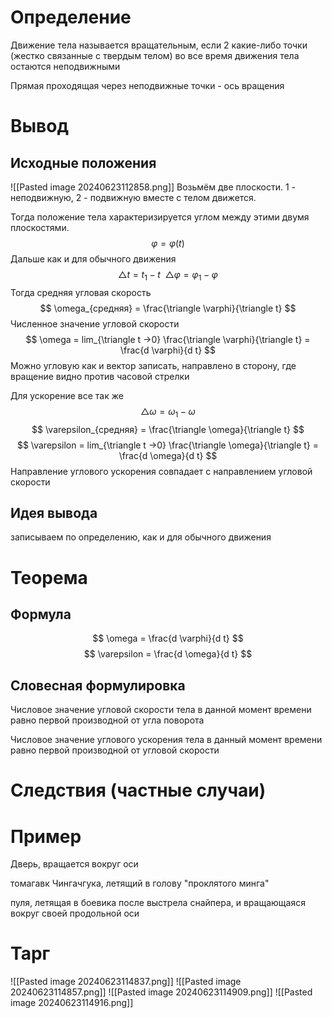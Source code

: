 # Определение
Движение тела называется вращательным, если 2 какие-либо точки (жестко связанные с твердым телом) во все время движения тела остаются неподвижными 

Прямая проходящая через неподвижные точки - ось вращения 

# Вывод
## Исходные положения
![[Pasted image 20240623112858.png]]
Возьмём две плоскости. 1 - неподвижную, 2 - подвижную вместе с телом движется. 

Тогда положение тела характеризируется углом между этими двумя плоскостями. 
$$
\varphi = \varphi (t)
$$
Дальше как и для обычного движения
$$
\triangle t = t_1 - t \ \ 
\triangle \varphi = \varphi_1 - \varphi
$$
Тогда средняя угловая скорость 
$$
\omega_{средняя} = \frac{\triangle \varphi}{\triangle t}
$$
Численное значение угловой скорости 
$$
\omega = lim_{\triangle t ->0} \frac{\triangle \varphi}{\triangle t} = \frac{d \varphi}{d t}
$$
Можно угловую как и вектор записать, направлено в сторону, где вращение видно против часовой стрелки 

Для ускорение все так же 
$$
\triangle \omega = \omega_1 - \omega
$$
$$
\varepsilon_{средняя} = \frac{\triangle \omega}{\triangle t}
$$
$$
\varepsilon = lim_{\triangle t ->0} \frac{\triangle \omega}{\triangle t} = \frac{d \omega}{d t}
$$
Направление углового ускорения совпадает с направлением угловой скорости 

## Идея вывода
записываем по определению, как и для обычного движения 

# Теорема
## Формула
$$
\omega = \frac{d \varphi}{d t}
$$
$$
\varepsilon = \frac{d \omega}{d t}
$$
## Словесная формулировка 
Числовое значение угловой скорости тела в данной момент времени равно первой производной от угла поворота

Числовое значение углового ускорения тела в данный момент времени равно первой производной от угловой скорости

# Следствия (частные случаи)


# Пример
Дверь, вращается вокруг оси 

томагавк Чингачгука, летящий в голову "проклятого минга" 

пуля, летящая в боевика после выстрела снайпера, и вращающаяся вокруг своей продольной оси

# Тарг
![[Pasted image 20240623114837.png]]
![[Pasted image 20240623114857.png]]
![[Pasted image 20240623114909.png]]
![[Pasted image 20240623114916.png]]
